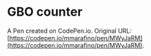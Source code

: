 # GBO counter

A Pen created on CodePen.io. Original URL: [https://codepen.io/mmarafino/pen/MWyJaRM](https://codepen.io/mmarafino/pen/MWyJaRM).


